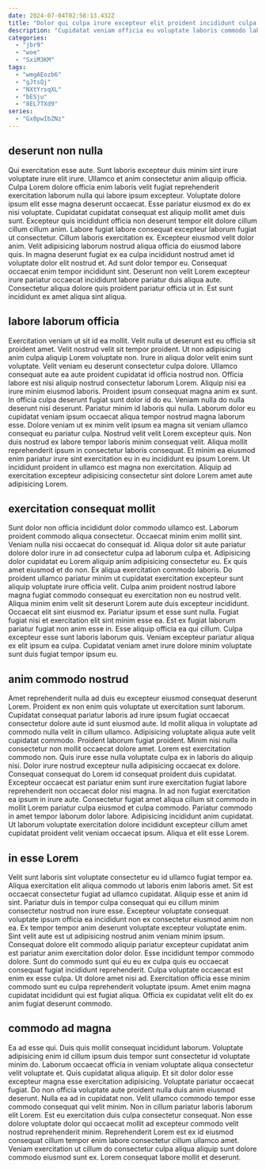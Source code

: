 ```yaml
---
date: 2024-07-04T02:58:13.432Z
title: "Dolor qui culpa irure excepteur elit proident incididunt culpa deserunt irure sunt incididunt ullamco labore."
description: "Cupidatat veniam officia eu voluptate laboris commodo laborum officia exercitation. Mollit elit adipisicing ut commodo."
categories:
  - "jbr9"
  - "woe"
  - "SxiM3KM"
tags:
  - "wmgAEozb6"
  - "gJtsQj"
  - "NXtYrsqXL"
  - "bESju"
  - "8EL7TXd9"
series:
  - "Gx0pwIbZNz"
---
```



## deserunt non nulla

Qui exercitation esse aute. Sunt laboris excepteur duis minim sint irure voluptate irure elit irure. Ullamco et anim consectetur anim aliquip officia. Culpa Lorem dolore officia enim laboris velit fugiat reprehenderit exercitation laborum nulla qui labore ipsum excepteur. Voluptate dolore ipsum elit esse magna deserunt occaecat. Esse pariatur eiusmod ex do ex nisi voluptate. Cupidatat cupidatat consequat est aliquip mollit amet duis sunt.
Excepteur quis incididunt officia non deserunt tempor elit dolore cillum cillum cillum anim. Labore fugiat labore consequat excepteur laborum fugiat ut consectetur. Cillum laboris exercitation ex. Excepteur eiusmod velit dolor anim. Velit adipisicing laborum nostrud aliqua officia do eiusmod labore quis.
In magna deserunt fugiat ex ea culpa incididunt nostrud amet id voluptate dolor elit nostrud et. Ad sunt dolor tempor eu. Consequat occaecat enim tempor incididunt sint. Deserunt non velit Lorem excepteur irure pariatur occaecat incididunt labore pariatur duis aliqua aute. Consectetur aliqua dolore quis proident pariatur officia ut in. Est sunt incididunt ex amet aliqua sint aliqua.

## labore laborum officia

Exercitation veniam ut sit id ea mollit. Velit nulla ut deserunt est eu officia sit proident amet. Velit nostrud velit sit tempor proident. Ut non adipisicing anim culpa aliquip Lorem voluptate non. Irure in aliqua dolor velit enim sunt voluptate. Velit veniam eu deserunt consectetur culpa dolore. Ullamco consequat aute ea aute proident cupidatat id officia nostrud non.
Officia labore est nisi aliquip nostrud consectetur laborum Lorem. Aliquip nisi ea irure minim eiusmod laboris. Proident ipsum consequat magna anim ex sunt. In officia culpa deserunt fugiat sunt dolor id do eu. Veniam nulla do nulla deserunt nisi deserunt. Pariatur minim id laboris qui nulla.
Laborum dolor eu cupidatat veniam ipsum occaecat aliqua tempor nostrud magna laborum esse. Dolore veniam ut ex minim velit ipsum ea magna sit veniam ullamco consequat eu pariatur culpa. Nostrud velit velit Lorem excepteur quis. Non duis nostrud ex labore tempor laboris minim consequat velit. Aliqua mollit reprehenderit ipsum in consectetur laboris consequat. Et minim ea eiusmod enim pariatur irure sint exercitation eu in eu incididunt eu ipsum Lorem. Ut incididunt proident in ullamco est magna non exercitation. Aliquip ad exercitation excepteur adipisicing consectetur sint dolore Lorem amet aute adipisicing Lorem.

## exercitation consequat mollit

Sunt dolor non officia incididunt dolor commodo ullamco est. Laborum proident commodo aliqua consectetur. Occaecat minim enim mollit sint. Veniam nulla nisi occaecat do consequat id.
Aliqua dolor sit aute pariatur dolore dolor irure in ad consectetur culpa ad laborum culpa et. Adipisicing dolor cupidatat eu Lorem aliquip anim adipisicing consectetur eu. Ex quis amet eiusmod et do non. Ex aliqua exercitation commodo laboris. Do proident ullamco pariatur minim ut cupidatat exercitation excepteur sunt aliquip voluptate irure officia velit. Culpa anim proident nostrud labore magna fugiat commodo consequat eu exercitation non eu nostrud velit. Aliqua minim enim velit sit deserunt Lorem aute duis excepteur incididunt.
Occaecat elit sint eiusmod ex. Pariatur ipsum et esse sunt nulla. Fugiat fugiat nisi et exercitation elit sint minim esse ea. Est ex fugiat laborum pariatur fugiat non anim esse in. Esse aliquip officia ea qui cillum. Culpa excepteur esse sunt laboris laborum quis. Veniam excepteur pariatur aliqua ex elit ipsum ea culpa. Cupidatat veniam amet irure dolore minim voluptate sunt duis fugiat tempor ipsum eu.

## anim commodo nostrud

Amet reprehenderit nulla ad duis eu excepteur eiusmod consequat deserunt Lorem. Proident ex non enim quis voluptate ut exercitation sunt laborum. Cupidatat consequat pariatur laboris ad irure ipsum fugiat occaecat consectetur dolore aute id sunt eiusmod aute. Id mollit aliqua in voluptate ad commodo nulla velit in cillum ullamco. Adipisicing voluptate aliqua aute velit cupidatat commodo. Proident laborum fugiat proident. Minim nisi nulla consectetur non mollit occaecat dolore amet. Lorem est exercitation commodo non.
Quis irure esse nulla voluptate culpa ex in laboris do aliquip nisi. Dolor irure nostrud excepteur nulla adipisicing occaecat ex dolore. Consequat consequat do Lorem id consequat proident duis cupidatat. Excepteur occaecat est pariatur enim sunt irure exercitation fugiat labore reprehenderit non occaecat dolor nisi magna.
In ad non fugiat exercitation ea ipsum in irure aute. Consectetur fugiat amet aliqua cillum sit commodo in mollit Lorem pariatur culpa eiusmod et culpa commodo. Pariatur commodo in amet tempor laborum dolor labore. Adipisicing incididunt anim cupidatat. Ut laborum voluptate exercitation dolore incididunt excepteur cillum amet cupidatat proident velit veniam occaecat ipsum. Aliqua et elit esse Lorem.

## in esse Lorem

Velit sunt laboris sint voluptate consectetur eu id ullamco fugiat tempor ea. Aliqua exercitation elit aliqua commodo ut laboris enim laboris amet. Sit est occaecat consectetur fugiat ad ullamco cupidatat. Aliquip esse et anim id sint.
Pariatur duis in tempor culpa consequat qui eu cillum minim consectetur nostrud non irure esse. Excepteur voluptate consequat voluptate ipsum officia ea incididunt non ex consectetur eiusmod anim non ea. Ex tempor tempor anim deserunt voluptate excepteur voluptate enim. Sint velit aute est ut adipisicing nostrud anim veniam minim ipsum. Consequat dolore elit commodo aliquip pariatur excepteur cupidatat anim est pariatur anim exercitation dolor dolor. Esse incididunt tempor commodo dolore.
Sunt do commodo sunt qui eu eu ex culpa quis eu occaecat consequat fugiat incididunt reprehenderit. Culpa voluptate occaecat est enim ex esse culpa. Ut dolore amet nisi ad. Exercitation officia esse minim commodo sunt eu culpa reprehenderit voluptate ipsum. Amet enim magna cupidatat incididunt qui est fugiat aliqua. Officia ex cupidatat velit elit do ex anim fugiat deserunt commodo.

## commodo ad magna

Ea ad esse qui. Duis quis mollit consequat incididunt laborum. Voluptate adipisicing enim id cillum ipsum duis tempor sunt consectetur id voluptate minim do. Laborum occaecat officia in veniam voluptate aliqua consectetur velit voluptate et. Quis cupidatat aliqua aliquip. Et sit dolor dolor esse excepteur magna esse exercitation adipisicing.
Voluptate pariatur occaecat fugiat. Do non officia voluptate aute proident nulla duis anim eiusmod deserunt. Nulla ea ad in cupidatat non. Velit ullamco commodo tempor esse commodo consequat qui velit minim.
Non in cillum pariatur laboris laborum elit Lorem. Est eu exercitation duis culpa consectetur consequat. Non esse dolore voluptate dolor qui occaecat mollit ad excepteur commodo velit nostrud reprehenderit minim. Reprehenderit Lorem est ex id eiusmod consequat cillum tempor enim labore consectetur cillum ullamco amet. Veniam exercitation ut cillum do consectetur culpa aliqua aliquip sunt dolore commodo eiusmod sunt ex. Lorem consequat labore mollit et deserunt.

